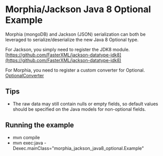 # Morphia/Jackson Java 8 Optional Example

Morphia (mongoDB) and Jackson (JSON) serialization can both be leveraged to serialize/deserialize the new Java 8 Optional type.

For Jackson, you simply need to register the JDK8 module.
[https://github.com/FasterXML/jackson-datatype-jdk8](https://github.com/FasterXML/jackson-datatype-jdk8)

For Morphia, you need to register a custom converter for Optional.
[OptionalConverter](https://github.com/denniskuczynski/morphia_jackson_java8_optional_example/blob/master/src/main/java/morphia_jackson_java8_optional/OptionalConverter.java)

## Tips
* The raw data may still contain nulls or empty fields, so default values should be specified on the Java models for non-optional fields.

## Running the example
* mvn compile
* mvn exec:java -Dexec.mainClass="morphia_jackson_java8_optional.Example"
